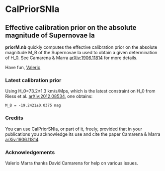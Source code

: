 # **CalPriorSNIa**
## Effective calibration prior on the absolute magnitude of Supernovae Ia

**priorM.nb** quickly computes the effective calibration prior on the absolute magnitude M_B of the Supernovae Ia used to obtain a given determination of H_0. See Camarena & Marra [arXiv:1906.11814](https://arxiv.org/abs/1906.11814) for more details.

Have fun,
[Valerio](http://inspirehep.net/author/profile/V.Marra.1)


### Latest calibration prior

Using H_0=73.2±1.3 km/s/Mps, which is the latest constraint on H_0 from Riess et al. [arXiv:2012.08534](https://arxiv.org/abs/2012.08534), one obtains:

    M_B = -19.2421±0.0375 mag

### Credits

You can use CalPriorSNIa, or part of it, freely, provided that in your publications you acknowledge its use and cite the paper Camarena & Marra [arXiv:1906.11814](https://arxiv.org/abs/1906.11814).


### Acknowledgements

Valerio Marra thanks David Camarena for help on various issues.
